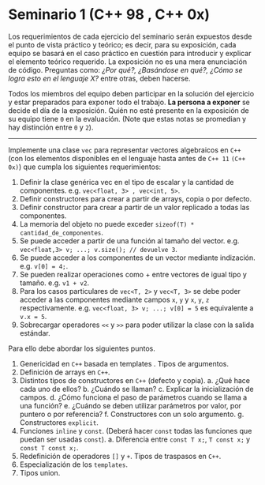 # Seminario 1 (C++ 98 , C++ 0x)

Los requerimientos de cada ejercicio del seminario serán expuestos desde el punto de vista práctico y teórico; es decir, para su exposición, cada equipo se basará en el caso práctico en cuestión para introducir y explicar el elemento teórico requerido. La exposición no es una mera enunciación de código. Preguntas como: _¿Por qué?, ¿Basándose en qué?, ¿Cómo se logra esto en el lenguaje X?_ entre otras, deben hacerse.

Todos los miembros del equipo deben participar en la solución del ejercicio y estar preparados para exponer todo el trabajo. **La persona a exponer** se decide el día de la exposición. Quién no esté presente en la exposición de su equipo tiene `0` en la evaluación. (Note que estas notas se promedian y hay distinción entre `0` y `2`).

---

Implemente una clase `vec` para representar vectores algebraicos en `C++` (con los elementos disponibles en el lenguaje hasta antes de `C++ 11` `(C++ 0x)`) que cumpla los siguientes requerimientos:

1. Definir la clase genérica vec en el tipo de escalar y la cantidad de componentes. e.g. `vec<float, 3> , vec<int, 5>`.
2. Definir constructores para crear a partir de arrays, copia o por defecto.
3. Definir constructor para crear a partir de un valor replicado a todas las componentes.
4. La memoria del objeto no puede exceder `sizeof(T) * cantidad_de_componentes`.
5. Se puede acceder a partir de una función al tamaño del vector. e.g. `vec<float,3> v; ...; v.size(); // devuelve 3`.
6. Se puede acceder a los componentes de un vector mediante indización. e.g. `v[0] = 4;`.
7. Se pueden realizar operaciones como + entre vectores de igual tipo y tamaño. e.g. `v1 + v2`.
8. Para los casos particulares de `vec<T, 2>` y `vec<T, 3>` se debe poder acceder a las componentes mediante campos `x`, `y` y `x`, `y`, `z` respectivamente. e.g. `vec<float, 3> v; ...; v[0] = 5` es equivalente a `v.x = 5`.
9. Sobrecargar operadores `<<` y `>>` para poder utilizar la clase con la salida estándar.

Para ello debe abordar los siguientes puntos.

1. Genericidad en `C++` basada en  templates . Tipos de argumentos.
2. Definición de arrays en `C++`.
3. Distintos tipos de constructores en `C++` (defecto y copia).
    a. ¿Qué hace cada uno de ellos?
    b. ¿Cuándo se llaman?
    c. Explicar la inicialización de campos.
    d. ¿Cómo funciona el paso de parámetros cuando se llama a una función?
    e. ¿Cuándo se deben utilizar parámetros por valor, por puntero o por referencia?
    f. Constructores con un solo argumento.
    g. Constructores `explicit`.
4. Funciones `inline` y `const`. (Deberá hacer `const` todas las funciones que puedan ser usadas `const`).
    a. Diferencia entre `const T x;`, `T const x;` y `const T const x;`.
5. Redefinición de operadores `[]` y `+`. Tipos de traspasos en `C++`.
6. Especialización de los `templates`.
7. Tipos union.
